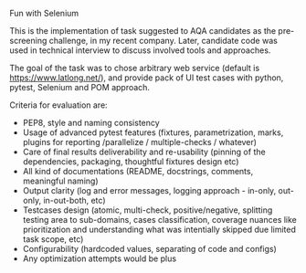 Fun with Selenium

This is the implementation of task suggested to AQA candidates as the pre-screening challenge, in my recent company.
Later, candidate code was used in technical interview to discuss involved tools and approaches.


The goal of the task was to chose arbitrary web service (default is https://www.latlong.net/), and provide pack of UI test cases with python, pytest, Selenium and POM approach.


Criteria for evaluation are:
- PEP8, style and naming consistency
- Usage of advanced pytest features (fixtures, parametrization, marks, plugins for reporting /parallelize / multiple-checks / whatever)
- Care of final results deliverability and re-usability (pinning of the dependencies, packaging, thoughtful fixtures design etc)
- All kind of documentations (README, docstrings, comments, meaningful naming)
- Output clarity (log and error messages, logging approach - in-only, out-only, in-out-both, etc)
- Testcases design (atomic, multi-check, positive/negative, splitting testing area to sub-domains, cases classification, coverage nuances like prioritization and understanding what was intentially skipped due limited task scope, etc)
- Configurability (hardcoded values, separating of code and configs)
- Any optimization attempts would be plus

